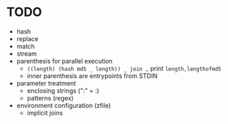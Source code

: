 # TODO
- hash
- replace
- match
- stream
- parenthesis for parallel execution
  - `((length) (hash md5 _ length)) _ join ,` print `length,lengthofmd5`
  - inner parenthesis are entrypoints from STDIN
- parameter treatment
  - enclosing strings (":" = :)
  - patterns (regex)
- environment configuration (zfile)
  - implicit joins
